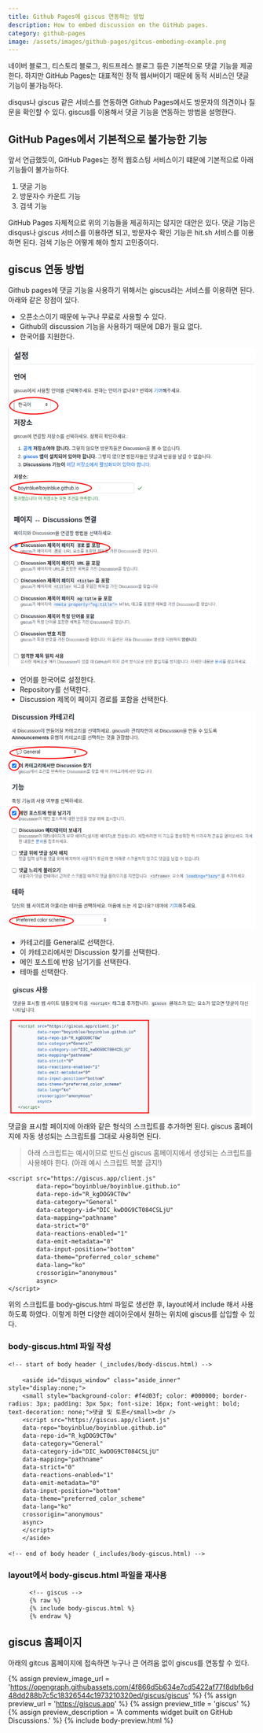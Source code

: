```yaml
---
title: Github Pages에 giscus 연동하는 방법
description: How to embed discussion on the GitHub pages.
category: github-pages
image: /assets/images/github-pages/gitcus-embeding-example.png
---
```


네이버 블로그, 티스토리 블로그, 워드프레스 블로그 등은 기본적으로 댓글 기능을 제공한다. 
하지만 GitHub Pages는 대표적인 정적 웹서버이기 때문에 동적 서비스인 댓글 기능이 불가능하다. 


disqus나 giscus 같은 서비스를 연동하면 Github Pages에서도 방문자의 의견이나 질문을 확인할 수 있다. 
giscus를 이용해서 댓글 기능을 연동하는 방법을 설명한다. 


GitHub Pages에서 기본적으로 불가능한 기능
---

앞서 언급했듯이, GitHub Pages는 정적 웹호스팅 서비스이기 떄문에 기본적으로 아래 기능들이 불가능하다. 

1. 댓글 기능
2. 방문자수 카운트 기능
3. 검색 기능


GitHub Pages 자체적으로 위의 기능들을 제공하지는 않지만 대안은 있다. 
댓글 기능은 disqus나 giscus 서비스를 이용하면 되고, 
방문자수 확인 기능은 hit.sh 서비스를 이용하면 된다. 
검색 기능은 어떻게 해야 할지 고민중이다. 


giscus 연동 방법
---

Github pages에 댓글 기능을 사용하기 위해서는 giscus라는 서비스를 이용하면 된다. 
아래와 같은 장점이 있다. 


- 오픈소스이기 때문에 누구나 무료로 사용할 수 있다. 
- Github의 discussion 기능을 사용하기 때문에 DB가 필요 없다. 
- 한국어를 지원한다. 


![giscus 댓글 설정 방법 #1](/assets/images/github-pages/gitcus-embeding.png)

- 언어를 한국어로 설정한다. 
- Repository를 선택한다. 
- Discussion 제목이 페이지 경로를 포함을 선택한다. 


![giscus 댓글 설정 방법 #2](/assets/images/github-pages/gitcus-embeding-setting-02.png)
- 카테고리를 General로 선택한다.
- 이 카테고리에서만 Discussion 찾기를 선택한다. 
- 메인 포스트에 반응 남기기를 선택한다. 
- 테마를 선택한다. 


![giscus 댓글 설정 방법 #2](/assets/images/github-pages/gitcus-embeding-setting-03.png)
댓글을 표시할 페이지에 아래와 같은 형식의 스크립트를 추가하면 된다. 
giscus 홈페이지에 자동 생성되는 스크립트를 그대로 사용하면 된다. 

>아래 스크립트는 예시이므로 반드신 giscus 홈페이지에서 생성되는 스크립트를 사용해야 한다. (아래 예시 스크립트 복붙 금지!)


```
<script src="https://giscus.app/client.js"
        data-repo="boyinblue/boyinblue.github.io"
        data-repo-id="R_kgDOG9CT0w"
        data-category="General"
        data-category-id="DIC_kwDOG9CT084CSLjU"
        data-mapping="pathname"
        data-strict="0"
        data-reactions-enabled="1"
        data-emit-metadata="0"
        data-input-position="bottom"
        data-theme="preferred_color_scheme"
        data-lang="ko"
        crossorigin="anonymous"
        async>
</script>
```


위의 스크립트를 body-giscus.html 파일로 생선한 후, 
layout에서 include 해서 사용하도록 하였다. 
이렇게 하면 다양한 레이아웃에서 원하는 위치에 giscus를 삽입할 수 있다. 


### body-giscus.html 파일 작성

```
<!-- start of body header (_includes/body-discus.html) -->

    <aside id="disqus_window" class="aside_inner" style="display:none;">
    <small style="background-color: #f4d03f; color: #000000; border-radius: 3px; padding: 3px 5px; font-size: 16px; font-weight: bold; text-decoration: none;">댓글 및 토론</small><br />
    <script src="https://giscus.app/client.js"
    data-repo="boyinblue/boyinblue.github.io"
    data-repo-id="R_kgDOG9CT0w"
    data-category="General"
    data-category-id="DIC_kwDOG9CT084CSLjU"
    data-mapping="pathname"
    data-strict="0"
    data-reactions-enabled="1"
    data-emit-metadata="0"
    data-input-position="bottom"
    data-theme="preferred_color_scheme"
    data-lang="ko"
    crossorigin="anonymous"
    async>
    </script>
    </aside>

<!-- end of body header (_includes/body-giscus.html) -->
```


### layout에서 body-giscus.html 파일을 재사용

```
      <!-- giscus -->
      {% raw %}
      {% include body-giscus.html %}
      {% endraw %}
```


giscus 홈페이지
---
아래의 gitcus 홈페이지에 접속하면 누구나 큰 어려움 없이 giscus를 연동할 수 있다. 


{% assign preview_image_url = 'https://opengraph.githubassets.com/4f866d5b634e7cd5422af77f8dbfb6d48dd288b7c5c18326544c1973210320ed/giscus/giscus' %}
{% assign preview_url = 'https://giscus.app' %}
{% assign preview_title = 'giscus' %}
{% assign preview_description = 'A comments widget built on GitHub Discussions.' %}
{% include body-preview.html %}


